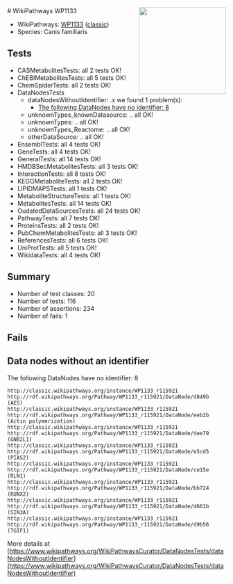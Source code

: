 <img style="float: right; width: 200px" src="https://upload.wikimedia.org/wikipedia/commons/thumb/8/83/Wplogo_with_text_500.png/640px-Wplogo_with_text_500.png" />
# WikiPathways WP1133

* WikiPathways: [WP1133](https://wikipathways.org/pathways/WP1133) ([classic](https://classic.wikipathways.org/instance/WP1133))
* Species: Canis familiaris
## Tests
* CASMetabolitesTests: all 2 tests OK!
* ChEBIMetabolitesTests: all 5 tests OK!
* ChemSpiderTests: all 2 tests OK!
* DataNodesTests
    * dataNodesWithoutIdentifier: .x we found 1 problem(s):
        * [The following DataNodes have no identifier: 8](#d2d32fa7)
    * unknownTypes_knownDatasource: .. all OK!
    * unknownTypes: .. all OK!
    * unknownTypes_Reactome: .. all OK!
    * otherDataSource: .. all OK!
* EnsemblTests: all 4 tests OK!
* GeneTests: all 4 tests OK!
* GeneralTests: all 14 tests OK!
* HMDBSecMetabolitesTests: all 3 tests OK!
* InteractionTests: all 8 tests OK!
* KEGGMetaboliteTests: all 2 tests OK!
* LIPIDMAPSTests: all 1 tests OK!
* MetaboliteStructureTests: all 1 tests OK!
* MetabolitesTests: all 14 tests OK!
* OudatedDataSourcesTests: all 24 tests OK!
* PathwayTests: all 7 tests OK!
* ProteinsTests: all 2 tests OK!
* PubChemMetabolitesTests: all 3 tests OK!
* ReferencesTests: all 6 tests OK!
* UniProtTests: all 5 tests OK!
* WikidataTests: all 4 tests OK!


## Summary

* Number of test classes: 20
* Number of tests: 116
* Number of assertions: 234
* Number of fails: 1

## Fails

<a name="d2d32fa7" />

## Data nodes without an identifier

The following DataNodes have no identifier: 8
```
http://classic.wikipathways.org/instance/WP1133_r115921 http://rdf.wikipathways.org/Pathway/WP1133_r115921/DataNode/d849b (AES)
http://classic.wikipathways.org/instance/WP1133_r115921 http://rdf.wikipathways.org/Pathway/WP1133_r115921/DataNode/eeb2b (Actin polymerization)
http://classic.wikipathways.org/instance/WP1133_r115921 http://rdf.wikipathways.org/Pathway/WP1133_r115921/DataNode/dee79 (GNB2L1)
http://classic.wikipathways.org/instance/WP1133_r115921 http://rdf.wikipathways.org/Pathway/WP1133_r115921/DataNode/e5cd5 (PIAS2)
http://classic.wikipathways.org/instance/WP1133_r115921 http://rdf.wikipathways.org/Pathway/WP1133_r115921/DataNode/ce15e (RLN1)
http://classic.wikipathways.org/instance/WP1133_r115921 http://rdf.wikipathways.org/Pathway/WP1133_r115921/DataNode/bb724 (RUNX2)
http://classic.wikipathways.org/instance/WP1133_r115921 http://rdf.wikipathways.org/Pathway/WP1133_r115921/DataNode/d661b (SIN3A)
http://classic.wikipathways.org/instance/WP1133_r115921 http://rdf.wikipathways.org/Pathway/WP1133_r115921/DataNode/d9b56 (TGIF1)
```

More details at [https://www.wikipathways.org/WikiPathwaysCurator/DataNodesTests/dataNodesWithoutIdentifier](https://www.wikipathways.org/WikiPathwaysCurator/DataNodesTests/dataNodesWithoutIdentifier)

